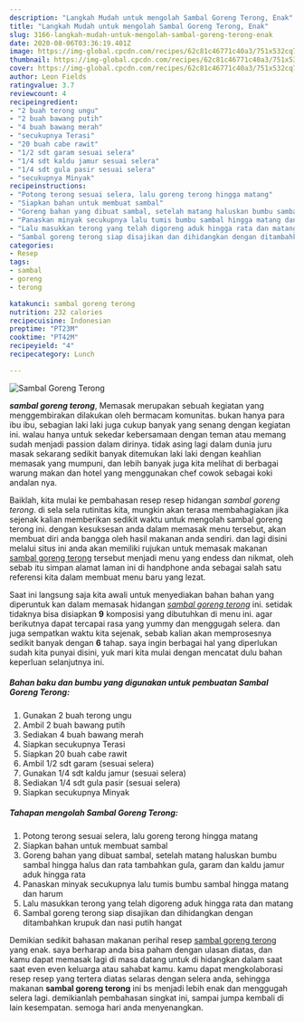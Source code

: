 ```yaml
---
description: "Langkah Mudah untuk mengolah Sambal Goreng Terong, Enak"
title: "Langkah Mudah untuk mengolah Sambal Goreng Terong, Enak"
slug: 3166-langkah-mudah-untuk-mengolah-sambal-goreng-terong-enak
date: 2020-08-06T03:36:19.401Z
image: https://img-global.cpcdn.com/recipes/62c81c46771c40a3/751x532cq70/sambal-goreng-terong-foto-resep-utama.jpg
thumbnail: https://img-global.cpcdn.com/recipes/62c81c46771c40a3/751x532cq70/sambal-goreng-terong-foto-resep-utama.jpg
cover: https://img-global.cpcdn.com/recipes/62c81c46771c40a3/751x532cq70/sambal-goreng-terong-foto-resep-utama.jpg
author: Leon Fields
ratingvalue: 3.7
reviewcount: 4
recipeingredient:
- "2 buah terong ungu"
- "2 buah bawang putih"
- "4 buah bawang merah"
- "secukupnya Terasi"
- "20 buah cabe rawit"
- "1/2 sdt garam sesuai selera"
- "1/4 sdt kaldu jamur sesuai selera"
- "1/4 sdt gula pasir sesuai selera"
- "secukupnya Minyak"
recipeinstructions:
- "Potong terong sesuai selera, lalu goreng terong hingga matang"
- "Siapkan bahan untuk membuat sambal"
- "Goreng bahan yang dibuat sambal, setelah matang haluskan bumbu sambal hingga halus dan rata tambahkan gula, garam dan kaldu jamur aduk hingga rata"
- "Panaskan minyak secukupnya lalu tumis bumbu sambal hingga matang dan harum"
- "Lalu masukkan terong yang telah digoreng aduk hingga rata dan matang"
- "Sambal goreng terong siap disajikan dan dihidangkan dengan ditambahkan krupuk dan nasi putih hangat"
categories:
- Resep
tags:
- sambal
- goreng
- terong

katakunci: sambal goreng terong 
nutrition: 232 calories
recipecuisine: Indonesian
preptime: "PT23M"
cooktime: "PT42M"
recipeyield: "4"
recipecategory: Lunch

---
```



![Sambal Goreng Terong](https://img-global.cpcdn.com/recipes/62c81c46771c40a3/751x532cq70/sambal-goreng-terong-foto-resep-utama.jpg)

<b><i>sambal goreng terong</i></b>, Memasak merupakan sebuah kegiatan yang menggembirakan dilakukan oleh bermacam komunitas. bukan hanya para ibu ibu, sebagian laki laki juga cukup banyak yang senang dengan kegiatan ini. walau hanya untuk sekedar kebersamaan dengan teman atau memang sudah menjadi passion dalam dirinya. tidak asing lagi dalam dunia juru masak sekarang sedikit banyak ditemukan laki laki dengan keahlian memasak yang mumpuni, dan lebih banyak juga kita melihat di berbagai warung makan dan hotel yang menggunakan chef cowok sebagai koki andalan nya.



Baiklah, kita mulai ke pembahasan resep resep hidangan <i>sambal goreng terong</i>. di sela sela rutinitas kita, mungkin akan terasa membahagiakan jika sejenak kalian memberikan sedikit waktu untuk mengolah sambal goreng terong ini. dengan kesuksesan anda dalam memasak menu tersebut, akan membuat diri anda bangga oleh hasil makanan anda sendiri. dan lagi disini melalui situs ini anda akan memiliki rujukan untuk memasak makanan <u>sambal goreng terong</u> tersebut menjadi menu yang endess dan nikmat, oleh sebab itu simpan alamat laman ini di handphone anda sebagai salah satu referensi kita dalam membuat menu baru yang lezat.


Saat ini langsung saja kita awali untuk menyediakan bahan bahan yang diperuntuk kan dalam memasak hidangan <u><i>sambal goreng terong</i></u> ini. setidak tidaknya bisa disiapkan <b>9</b> komposisi yang dibutuhkan di menu ini. agar berikutnya dapat tercapai rasa yang yummy dan menggugah selera. dan juga sempatkan waktu kita sejenak, sebab kalian akan memprosesnya sedikit banyak dengan <b>6</b> tahap. saya ingin berbagai hal yang diperlukan sudah kita punyai disini, yuk mari kita mulai dengan mencatat dulu bahan keperluan selanjutnya ini.

<!--inarticleads1-->

##### Bahan baku dan bumbu yang digunakan untuk pembuatan Sambal Goreng Terong:

1. Gunakan 2 buah terong ungu
1. Ambil 2 buah bawang putih
1. Sediakan 4 buah bawang merah
1. Siapkan secukupnya Terasi
1. Siapkan 20 buah cabe rawit
1. Ambil 1/2 sdt garam (sesuai selera)
1. Gunakan 1/4 sdt kaldu jamur (sesuai selera)
1. Sediakan 1/4 sdt gula pasir (sesuai selera)
1. Siapkan secukupnya Minyak




<!--inarticleads2-->

##### Tahapan mengolah Sambal Goreng Terong:

1. Potong terong sesuai selera, lalu goreng terong hingga matang
1. Siapkan bahan untuk membuat sambal
1. Goreng bahan yang dibuat sambal, setelah matang haluskan bumbu sambal hingga halus dan rata tambahkan gula, garam dan kaldu jamur aduk hingga rata
1. Panaskan minyak secukupnya lalu tumis bumbu sambal hingga matang dan harum
1. Lalu masukkan terong yang telah digoreng aduk hingga rata dan matang
1. Sambal goreng terong siap disajikan dan dihidangkan dengan ditambahkan krupuk dan nasi putih hangat




Demikian sedikit bahasan makanan perihal resep <u>sambal goreng terong</u> yang enak. saya berharap anda bisa paham dengan ulasan diatas, dan kamu dapat memasak lagi di masa datang untuk di hidangkan dalam saat saat even even keluarga atau sahabat kamu. kamu dapat mengkolaborasi resep resep yang tertera diatas selaras dengan selera anda, sehingga makanan <b>sambal goreng terong</b> ini bs menjadi lebih enak dan menggugah selera lagi. demikianlah pembahasan singkat ini, sampai jumpa kembali di lain kesempatan. semoga hari anda menyenangkan.
